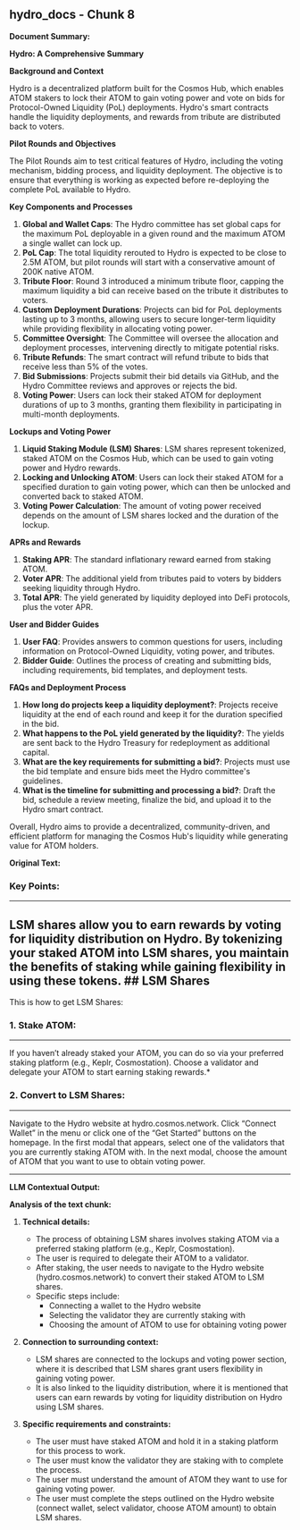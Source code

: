 ## hydro_docs - Chunk 8

**Document Summary:**

**Hydro: A Comprehensive Summary**

**Background and Context**

Hydro is a decentralized platform built for the Cosmos Hub, which enables ATOM stakers to lock their ATOM to gain voting power and vote on bids for Protocol-Owned Liquidity (PoL) deployments. Hydro's smart contracts handle the liquidity deployments, and rewards from tribute are distributed back to voters.

**Pilot Rounds and Objectives**

The Pilot Rounds aim to test critical features of Hydro, including the voting mechanism, bidding process, and liquidity deployment. The objective is to ensure that everything is working as expected before re-deploying the complete PoL available to Hydro.

**Key Components and Processes**

1. **Global and Wallet Caps**: The Hydro committee has set global caps for the maximum PoL deployable in a given round and the maximum ATOM a single wallet can lock up.
2. **PoL Cap**: The total liquidity rerouted to Hydro is expected to be close to 2.5M ATOM, but pilot rounds will start with a conservative amount of 200K native ATOM.
3. **Tribute Floor**: Round 3 introduced a minimum tribute floor, capping the maximum liquidity a bid can receive based on the tribute it distributes to voters.
4. **Custom Deployment Durations**: Projects can bid for PoL deployments lasting up to 3 months, allowing users to secure longer-term liquidity while providing flexibility in allocating voting power.
5. **Committee Oversight**: The Committee will oversee the allocation and deployment processes, intervening directly to mitigate potential risks.
6. **Tribute Refunds**: The smart contract will refund tribute to bids that receive less than 5% of the votes.
7. **Bid Submissions**: Projects submit their bid details via GitHub, and the Hydro Committee reviews and approves or rejects the bid.
8. **Voting Power**: Users can lock their staked ATOM for deployment durations of up to 3 months, granting them flexibility in participating in multi-month deployments.

**Lockups and Voting Power**

1. **Liquid Staking Module (LSM) Shares**: LSM shares represent tokenized, staked ATOM on the Cosmos Hub, which can be used to gain voting power and Hydro rewards.
2. **Locking and Unlocking ATOM**: Users can lock their staked ATOM for a specified duration to gain voting power, which can then be unlocked and converted back to staked ATOM.
3. **Voting Power Calculation**: The amount of voting power received depends on the amount of LSM shares locked and the duration of the lockup.

**APRs and Rewards**

1. **Staking APR**: The standard inflationary reward earned from staking ATOM.
2. **Voter APR**: The additional yield from tributes paid to voters by bidders seeking liquidity through Hydro.
3. **Total APR**: The yield generated by liquidity deployed into DeFi protocols, plus the voter APR.

**User and Bidder Guides**

1. **User FAQ**: Provides answers to common questions for users, including information on Protocol-Owned Liquidity, voting power, and tributes.
2. **Bidder Guide**: Outlines the process of creating and submitting bids, including requirements, bid templates, and deployment tests.

**FAQs and Deployment Process**

1. **How long do projects keep a liquidity deployment?**: Projects receive liquidity at the end of each round and keep it for the duration specified in the bid.
2. **What happens to the PoL yield generated by the liquidity?**: The yields are sent back to the Hydro Treasury for redeployment as additional capital.
3. **What are the key requirements for submitting a bid?**: Projects must use the bid template and ensure bids meet the Hydro committee's guidelines.
4. **What is the timeline for submitting and processing a bid?**: Draft the bid, schedule a review meeting, finalize the bid, and upload it to the Hydro smart contract.

Overall, Hydro aims to provide a decentralized, community-driven, and efficient platform for managing the Cosmos Hub's liquidity while generating value for ATOM holders.

**Original Text:**

### Key Points:
-----------

LSM shares allow you to earn rewards by voting for liquidity distribution on Hydro. By tokenizing your staked ATOM into LSM shares, you maintain the benefits of staking while gaining flexibility in using these tokens. ## LSM Shares
----------

This is how to get LSM Shares:

### 1. Stake ATOM:
--------------

If you haven’t already staked your ATOM, you can do so via your preferred staking platform (e.g., Keplr, Cosmostation). Choose a validator and delegate your ATOM to start earning staking rewards.*

### 2. Convert to LSM Shares:
-------------------------

Navigate to the Hydro website at hydro.cosmos.network. Click “Connect Wallet” in the menu or click one of the “Get Started” buttons on the homepage. In the first modal that appears, select one of the validators that you are currently staking ATOM with. In the next modal, choose the amount of ATOM that you want to use to obtain voting power.

---

**LLM Contextual Output:**

**Analysis of the text chunk:**

1. **Technical details:** 
   - The process of obtaining LSM shares involves staking ATOM via a preferred staking platform (e.g., Keplr, Cosmostation).
   - The user is required to delegate their ATOM to a validator.
   - After staking, the user needs to navigate to the Hydro website (hydro.cosmos.network) to convert their staked ATOM to LSM shares.
   - Specific steps include:
     * Connecting a wallet to the Hydro website
     * Selecting the validator they are currently staking with
     * Choosing the amount of ATOM to use for obtaining voting power

2. **Connection to surrounding context:**
   - LSM shares are connected to the lockups and voting power section, where it is described that LSM shares grant users flexibility in gaining voting power.
   - It is also linked to the liquidity distribution, where it is mentioned that users can earn rewards by voting for liquidity distribution on Hydro using LSM shares.

3. **Specific requirements and constraints:**
   - The user must have staked ATOM and hold it in a staking platform for this process to work.
   - The user must know the validator they are staking with to complete the process.
   - The user must understand the amount of ATOM they want to use for gaining voting power.
   - The user must complete the steps outlined on the Hydro website (connect wallet, select validator, choose ATOM amount) to obtain LSM shares.
